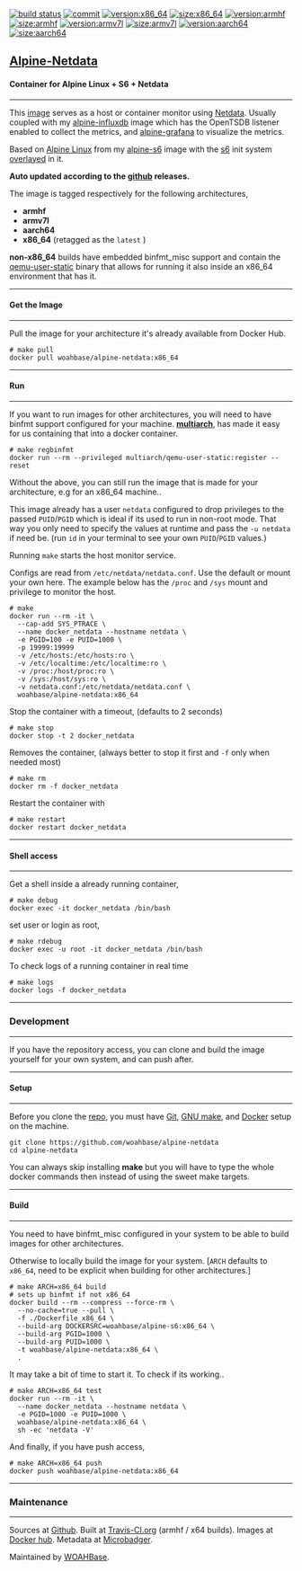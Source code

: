 [![build status][251]][232] [![commit][255]][231] [![version:x86_64][256]][235] [![size:x86_64][257]][235] [![version:armhf][258]][236] [![size:armhf][259]][236] [![version:armv7l][260]][237] [![size:armv7l][261]][237] [![version:aarch64][262]][238] [![size:aarch64][263]][238]

## [Alpine-Netdata][234]
#### Container for Alpine Linux + S6 + Netdata
---

This [image][233] serves as a host or container monitor using [Netdata][135].
Usually coupled with my [alpine-influxdb][136] image which has the OpenTSDB
listener enabled to collect the metrics, and [alpine-grafana][137] to visualize
the metrics.

Based on [Alpine Linux][131] from my [alpine-s6][132] image
with the [s6][133] init system [overlayed][134] in it.

**Auto updated according to the [github][138] releases.**

The image is tagged respectively for the following architectures,
* **armhf**
* **armv7l**
* **aarch64**
* **x86_64** (retagged as the `latest` )

**non-x86_64** builds have embedded binfmt_misc support and contain the
[qemu-user-static][105] binary that allows for running it also inside
an x86_64 environment that has it.

---
#### Get the Image
---

Pull the image for your architecture it's already available from
Docker Hub.

```
# make pull
docker pull woahbase/alpine-netdata:x86_64
```

---
#### Run
---

If you want to run images for other architectures, you will need
to have binfmt support configured for your machine. [**multiarch**][104],
has made it easy for us containing that into a docker container.

```
# make regbinfmt
docker run --rm --privileged multiarch/qemu-user-static:register --reset
```

Without the above, you can still run the image that is made for your
architecture, e.g for an x86_64 machine..

This image already has a user `netdata` configured to drop
privileges to the passed `PUID`/`PGID` which is ideal if its used
to run in non-root mode. That way you only need to specify the
values at runtime and pass the `-u netdata` if need be. (run `id`
in your terminal to see your own `PUID`/`PGID` values.)

Running `make` starts the host monitor service.

Configs are read from  `/etc/netdata/netdata.conf`. Use the default or mount
your own here. The example below has the `/proc` and `/sys` mount and privilege
to monitor the host.

```
# make
docker run --rm -it \
  --cap-add SYS_PTRACE \
  --name docker_netdata --hostname netdata \
  -e PGID=100 -e PUID=1000 \
  -p 19999:19999
  -v /etc/hosts:/etc/hosts:ro \
  -v /etc/localtime:/etc/localtime:ro \
  -v /proc:/host/proc:ro \
  -v /sys:/host/sys:ro \
  -v netdata.conf:/etc/netdata/netdata.conf \
  woahbase/alpine-netdata:x86_64
```

Stop the container with a timeout, (defaults to 2 seconds)

```
# make stop
docker stop -t 2 docker_netdata
```

Removes the container, (always better to stop it first and `-f`
only when needed most)

```
# make rm
docker rm -f docker_netdata
```

Restart the container with

```
# make restart
docker restart docker_netdata
```

---
#### Shell access
---

Get a shell inside a already running container,

```
# make debug
docker exec -it docker_netdata /bin/bash
```

set user or login as root,

```
# make rdebug
docker exec -u root -it docker_netdata /bin/bash
```

To check logs of a running container in real time

```
# make logs
docker logs -f docker_netdata
```

---
### Development
---

If you have the repository access, you can clone and
build the image yourself for your own system, and can push after.

---
#### Setup
---

Before you clone the [repo][231], you must have [Git][101], [GNU make][102],
and [Docker][103] setup on the machine.

```
git clone https://github.com/woahbase/alpine-netdata
cd alpine-netdata
```
You can always skip installing **make** but you will have to
type the whole docker commands then instead of using the sweet
make targets.

---
#### Build
---

You need to have binfmt_misc configured in your system to be able
to build images for other architectures.

Otherwise to locally build the image for your system.
[`ARCH` defaults to `x86_64`, need to be explicit when building
for other architectures.]

```
# make ARCH=x86_64 build
# sets up binfmt if not x86_64
docker build --rm --compress --force-rm \
  --no-cache=true --pull \
  -f ./Dockerfile_x86_64 \
  --build-arg DOCKERSRC=woahbase/alpine-s6:x86_64 \
  --build-arg PGID=1000 \
  --build-arg PUID=1000 \
  -t woahbase/alpine-netdata:x86_64 \
  .
```

It may take a bit of time to start it. To check if its working..

```
# make ARCH=x86_64 test
docker run --rm -it \
  --name docker_netdata --hostname netdata \
  -e PGID=1000 -e PUID=1000 \
  woahbase/alpine-netdata:x86_64 \
  sh -ec 'netdata -V'
```

And finally, if you have push access,

```
# make ARCH=x86_64 push
docker push woahbase/alpine-netdata:x86_64
```

---
### Maintenance
---

Sources at [Github][106]. Built at [Travis-CI.org][107] (armhf / x64 builds). Images at [Docker hub][108]. Metadata at [Microbadger][109].

Maintained by [WOAHBase][204].

[101]: https://git-scm.com
[102]: https://www.gnu.org/software/make/
[103]: https://www.docker.com
[104]: https://hub.docker.com/r/multiarch/qemu-user-static/
[105]: https://github.com/multiarch/qemu-user-static/releases/
[106]: https://github.com/
[107]: https://travis-ci.org/
[108]: https://hub.docker.com/
[109]: https://microbadger.com/

[131]: https://alpinelinux.org/
[132]: https://hub.docker.com/r/woahbase/alpine-s6
[133]: https://skarnet.org/software/s6/
[134]: https://github.com/just-containers/s6-overlay
[135]: https://my-netdata.io/
[136]: https://hub.docker.com/r/woahbase/alpine-influxdb
[137]: https://hub.docker.com/r/woahbase/alpine-grafana
[138]: https://github.com/netdata/netdata

[201]: https://github.com/woahbase
[202]: https://travis-ci.org/woahbase/
[203]: https://hub.docker.com/u/woahbase
[204]: https://woahbase.online/

[231]: https://github.com/woahbase/alpine-netdata
[232]: https://travis-ci.org/woahbase/alpine-netdata
[233]: https://hub.docker.com/r/woahbase/alpine-netdata
[234]: https://woahbase.online/#/images/alpine-netdata
[235]: https://microbadger.com/images/woahbase/alpine-netdata:x86_64
[236]: https://microbadger.com/images/woahbase/alpine-netdata:armhf
[237]: https://microbadger.com/images/woahbase/alpine-netdata:armv7l
[238]: https://microbadger.com/images/woahbase/alpine-netdata:aarch64

[251]: https://travis-ci.org/woahbase/alpine-netdata.svg?branch=master

[255]: https://images.microbadger.com/badges/commit/woahbase/alpine-netdata.svg

[256]: https://images.microbadger.com/badges/version/woahbase/alpine-netdata:x86_64.svg
[257]: https://images.microbadger.com/badges/image/woahbase/alpine-netdata:x86_64.svg

[258]: https://images.microbadger.com/badges/version/woahbase/alpine-netdata:armhf.svg
[259]: https://images.microbadger.com/badges/image/woahbase/alpine-netdata:armhf.svg

[260]: https://images.microbadger.com/badges/version/woahbase/alpine-netdata:armv7l.svg
[261]: https://images.microbadger.com/badges/image/woahbase/alpine-netdata:armv7l.svg

[262]: https://images.microbadger.com/badges/version/woahbase/alpine-netdata:aarch64.svg
[263]: https://images.microbadger.com/badges/image/woahbase/alpine-netdata:aarch64.svg
